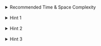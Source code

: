 <br>
<details class="hint-accordion">  
    <summary>Recommended Time & Space Complexity</summary>
    <p>
    You should aim for a solution with <code>O(m * (4^n))</code> time and <code>O(n)</code> space, where <code>m</code> is the number of cells in the given <code>board</code> and <code>n</code> is the size of the given <code>word</code>.
    </p>
</details>

<br>
<details class="hint-accordion">  
    <summary>Hint 1</summary>
    <p>
    As we can start at any cell on the board, we can explore all paths from that cell. Can you think of an algorithm to do so? Also, you should consider a way to avoid visiting a cell that has already been visited in the current path.
    </p>
</details>

<br>
<details class="hint-accordion">  
    <summary>Hint 2</summary>
    <p>
    We can use a hash set to avoid revisiting a cell in the current path by inserting the <code>(row, col)</code> of the visiting cell into the hash set and exploring all paths (four directions, as we can move to four neighboring cells) from that cell. Can you think of the base condition for this recursive path? Maybe you should consider the board boundaries, and also, we can extend a path if the character at the cell matches the character in the word.
    </p>
</details>

<br>
<details class="hint-accordion">  
    <summary>Hint 3</summary>
    <p>
    We can use backtracking, starting from each cell on the board with coordinates <code>(row, col)</code> and index <code>i</code> for the given word. We return false if <code>(row, col)</code> is out of bounds or if <code>board[row][col] != word[i]</code>. When <code>i</code> reaches the end of the word, we return true, indicating a valid path. At each step, we add <code>(row, col)</code> to a hash set to avoid revisiting cells. After exploring the four possible directions, we backtrack and remove <code>(row, col)</code> from the hash set.
    </p>
</details>
